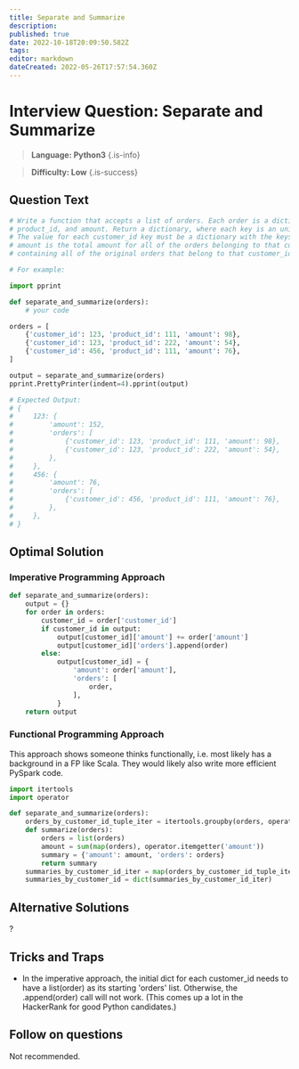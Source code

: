 ```yaml
---
title: Separate and Summarize
description: 
published: true
date: 2022-10-18T20:09:50.582Z
tags: 
editor: markdown
dateCreated: 2022-05-26T17:57:54.360Z
---
```


# Interview Question: Separate and Summarize
> **Language: Python3**
{.is-info}

> **Difficulty: Low**
{.is-success}

## Question Text

```python
# Write a function that accepts a list of orders. Each order is a dictionary with the keys customer_id,
# product_id, and amount. Return a dictionary, where each key is an unique customer_id.
# The value for each customer_id key must be a dictionary with the keys amount and orders.
# amount is the total amount for all of the orders belonging to that customer_id. orders is a list
# containing all of the original orders that belong to that customer_id.

# For example:

import pprint

def separate_and_summarize(orders):
    # your code

orders = [
    {'customer_id': 123, 'product_id': 111, 'amount': 98},
    {'customer_id': 123, 'product_id': 222, 'amount': 54},
    {'customer_id': 456, 'product_id': 111, 'amount': 76},
]

output = separate_and_summarize(orders)
pprint.PrettyPrinter(indent=4).pprint(output)

# Expected Output:
# {
#     123: {
#         'amount': 152,
#         'orders': [
#             {'customer_id': 123, 'product_id': 111, 'amount': 98},
#             {'customer_id': 123, 'product_id': 222, 'amount': 54},
#         },
#     },
#     456: {
#         'amount': 76,
#         'orders': [
#             {'customer_id': 456, 'product_id': 111, 'amount': 76},
#         },
#     },
# }
```

## Optimal Solution

### Imperative Programming Approach
```python
def separate_and_summarize(orders):
    output = {}
    for order in orders:
        customer_id = order['customer_id']
        if customer_id in output:
            output[customer_id]['amount'] += order['amount']
            output[customer_id]['orders'].append(order)
        else:
            output[customer_id] = {
                'amount': order['amount'],
                'orders': [
                    order,
                ],
            }
    return output
```

### Functional Programming Approach

This approach shows someone thinks functionally, i.e. most likely has a background in a FP like Scala.
They would likely also write more efficient PySpark code.

```python
import itertools
import operator

def separate_and_summarize(orders):
    orders_by_customer_id_tuple_iter = itertools.groupby(orders, operator.itemgetter('customer_id'))
    def summarize(orders):
        orders = list(orders)
        amount = sum(map(orders), operator.itemgetter('amount'))
        summary = {'amount': amount, 'orders': orders}
        return summary
    summaries_by_customer_id_iter = map(orders_by_customer_id_tuple_iter, summarize)
    summaries_by_customer_id = dict(summaries_by_customer_id_iter)
```

## Alternative Solutions

?

## Tricks and Traps
* In the imperative approach, the initial dict for each customer_id needs to have a list(order) as its starting 'orders' list.
  Otherwise, the .append(order) call will not work. (This comes up a lot in the HackerRank for good Python candidates.)

## Follow on questions

Not recommended.
